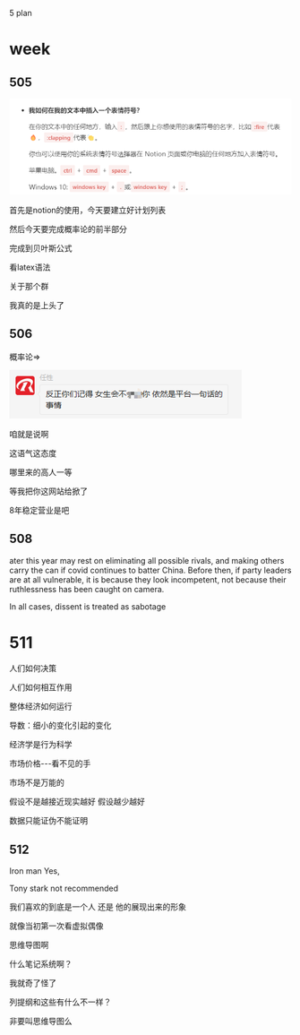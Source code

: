 5 plan 

# week

## 505 

![image-20220505131223287](https://raw.githubusercontent.com/RNCHEN/photo-326/master/blogImg/image-20220505131223287.png)

首先是notion的使用，今天要建立好计划列表

然后今天要完成概率论的前半部分

完成到贝叶斯公式 

看latex语法

关于那个群

我真的是上头了

## 506 

概率论=>

![image-20220506160631606](https://raw.githubusercontent.com/RNCHEN/photo-326/master/blogImg/image-20220506160631606.png)

咱就是说啊

这语气这态度

哪里来的高人一等

等我把你这网站给掀了

8年稳定营业是吧

## 508 

ater this year may rest on eliminating all possible rivals, and making others carry the can if covid continues to batter China. Before then, if party leaders are at all vulnerable, it is because they look incompetent, not because their ruthlessness has been caught on camera.

 In all cases, dissent is treated as sabotage

# 511

人们如何决策

人们如何相互作用

整体经济如何运行

导数：细小的变化引起的变化

经济学是行为科学

市场价格---看不见的手

市场不是万能的

假设不是越接近现实越好    假设越少越好

数据只能证伪不能证明



##  512

Iron man Yes, 

Tony stark not recommended



我们喜欢的到底是一个人 还是 他的展现出来的形象

就像当初第一次看虚拟偶像





思维导图啊

什么笔记系统啊？

我就奇了怪了

列提纲和这些有什么不一样？

非要叫思维导图么 


